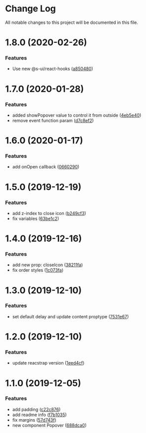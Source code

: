 # Change Log

All notable changes to this project will be documented in this file.

# 1.8.0 (2020-02-26)


### Features

* Use new @s-ui/react-hooks ([a850480](https://github.com/SUI-Components/sui-components/commit/a850480d771e1e55fdbe4c08a32589bc168988ef))



# 1.7.0 (2020-01-28)


### Features

* added showPopover value to control it from outside ([4eb5e40](https://github.com/SUI-Components/sui-components/commit/4eb5e40b1a386b7d17e5ea5cd19d454df955ccf2))
* remove event function param ([d7c8ef2](https://github.com/SUI-Components/sui-components/commit/d7c8ef2ede53559b99d3f323f67cea135c9eea7b))



# 1.6.0 (2020-01-17)


### Features

* add onOpen callback ([0660290](https://github.com/SUI-Components/sui-components/commit/06602905fd4851a3e72e6f1b79bc9e241a5b9f45))



# 1.5.0 (2019-12-19)


### Features

* add z-index to close icon ([b249cf3](https://github.com/SUI-Components/sui-components/commit/b249cf399a37cc3278698b89ce73270bdee7b896))
* fix variables ([63be1c2](https://github.com/SUI-Components/sui-components/commit/63be1c2cfb1a62d1514270de0acc30af93e1ee0b))



# 1.4.0 (2019-12-16)


### Features

* add new prop: closeIcon ([38211fa](https://github.com/SUI-Components/sui-components/commit/38211fa1a5fc242a334904cb26aaa28742f939a2))
* fix order styles ([1c073fa](https://github.com/SUI-Components/sui-components/commit/1c073fac8bde31cdcf21356feae8b330d00e41d6))



# 1.3.0 (2019-12-10)


### Features

* set default delay and update content proptype ([7531e67](https://github.com/SUI-Components/sui-components/commit/7531e67fd27d442dd2db78998d73bb4d8f6d36d4))



# 1.2.0 (2019-12-10)


### Features

* update reacstrap version ([1eed4cf](https://github.com/SUI-Components/sui-components/commit/1eed4cfa5f3a531109341619e3ce38f5846e63ab))



# 1.1.0 (2019-12-05)


### Features

* add padding ([c22c876](https://github.com/SUI-Components/sui-components/commit/c22c8769b17258d585aae4b93805c535764c9610))
* add readme info ([f7b1035](https://github.com/SUI-Components/sui-components/commit/f7b103549051587f54fcadbe57dc146a10034bc3))
* fix margins ([57d743f](https://github.com/SUI-Components/sui-components/commit/57d743f91d29533c0b77d84caf46755f41ef297c))
* new component Popover ([688dca0](https://github.com/SUI-Components/sui-components/commit/688dca0b65ac6a07e43e0b0ee3655c3a773a808d))



